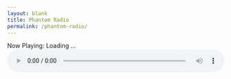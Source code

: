 ```yaml
---
layout: blank
title: Phantom Radio
permalink: /phantom-radio/
---
```

<p style="margin: 0">Now Playing: <span class="cc_streaminfo" data-type="song" data-username="phantommedia" data-mount="/stream">Loading ...</span></p>
    
<div><audio style="width:100%" controls=""><source src="https://phantommedia.radioca.st/stream" preload=""></audio></div>

<script language="javascript" type="text/javascript" src="https://nebula.shoutca.st:2199/system/streaminfo.js"></script>